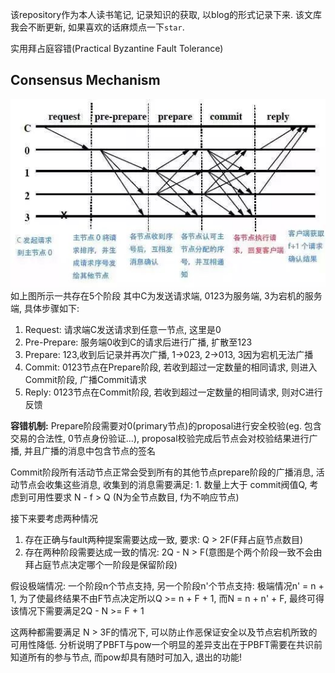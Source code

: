 该repository作为本人读书笔记, 记录知识的获取, 以blog的形式记录下来. 该文库我会不断更新, 如果喜欢的话麻烦点一下`star`.

实用拜占庭容错(Practical Byzantine Fault Tolerance)

## Consensus Mechanism

![img](./pbft.jpeg)
如上图所示一共存在5个阶段
其中C为发送请求端, 0123为服务端, 3为宕机的服务端, 具体步骤如下: 

1. Request: 请求端C发送请求到任意一节点, 这里是0
2. Pre-Prepare: 服务端0收到C的请求后进行广播, 扩散至123
3. Prepare: 123,收到后记录并再次广播, 1->023, 2->013, 3因为宕机无法广播
4. Commit: 0123节点在Prepare阶段, 若收到超过一定数量的相同请求, 则进入Commit阶段, 广播Commit请求
5. Reply: 0123节点在Commit阶段, 若收到超过一定数量的相同请求, 则对C进行反馈

**容错机制:**
Prepare阶段需要对0(primary节点)的proposal进行安全校验(eg. 包含交易的合法性, 0节点身份验证...), proposal校验完成后节点会对校验结果进行广播, 并且广播的消息中包含节点的签名

Commit阶段所有活动节点正常会受到所有的其他节点prepare阶段的广播消息, 活动节点会收集这些消息, 收集到的消息需要满足: 1. 数量上大于 commit阀值Q, 考虑到可用性要求 N - f > Q (N为全节点数目, f为不响应节点)

接下来要考虑两种情况
1. 存在正确与fault两种提案需要达成一致, 要求: Q > 2F(F拜占庭节点数目)
2. 存在两种阶段需要达成一致的情况: 2Q - N > F(意图是个两个阶段一致不会由拜占庭节点决定哪个一阶段是保留阶段)

假设极端情况:
一个阶段n个节点支持, 另一个阶段n'个节点支持: 极端情况n' = n + 1, 为了使最终结果不由F节点决定所以Q >= n + F + 1, 而N = n + n' + F, 最终可得该情况下需要满足2Q - N >= F + 1

这两种都需要满足 N > 3F的情况下, 可以防止作恶保证安全以及节点宕机所致的可用性降低. 分析说明了PBFT与pow一个明显的差异支出在于PBFT需要在共识前知道所有的参与节点, 而pow却具有随时可加入, 退出的功能!